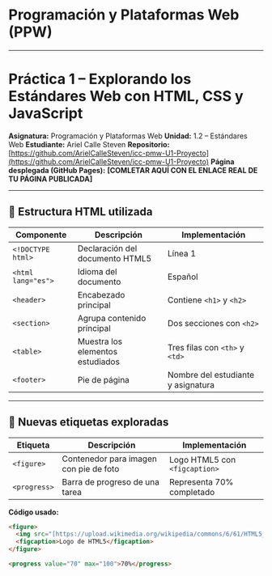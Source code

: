 # Programación y Plataformas Web (PPW)

---

# Práctica 1 – Explorando los Estándares Web con HTML, CSS y JavaScript

**Asignatura:** Programación y Plataformas Web
**Unidad:** 1.2 – Estándares Web
**Estudiante:** Ariel Calle Steven
**Repositorio:** [https://github.com/ArielCalleSteven/icc-pmw-U1-Proyecto](https://github.com/ArielCalleSteven/icc-pmw-U1-Proyecto)
**Página desplegada (GitHub Pages):** **[COMLETAR AQUÍ CON EL ENLACE REAL DE TU PÁGINA PUBLICADA]**

---

## 🧱 Estructura HTML utilizada

| Componente | Descripción | Implementación |
|-------------|--------------|----------------|
| `<!DOCTYPE html>` | Declaración del documento HTML5 | Línea 1 |
| `<html lang="es">` | Idioma del documento | Español |
| `<header>` | Encabezado principal | Contiene `<h1>` y `<h2>` |
| `<section>` | Agrupa contenido principal | Dos secciones con `<h2>` |
| `<table>` | Muestra los elementos estudiados | Tres filas con `<th>` y `<td>` |
| `<footer>` | Pie de página | Nombre del estudiante y asignatura |

---

## 🧩 Nuevas etiquetas exploradas

| Etiqueta | Descripción | Implementación |
|-----------|--------------|----------------|
| `<figure>` | Contenedor para imagen con pie de foto | Logo HTML5 con `<figcaption>` |
| `<progress>` | Barra de progreso de una tarea | Representa 70% completado |

**Código usado:**
```html
<figure>
  <img src="[https://upload.wikimedia.org/wikipedia/commons/6/61/HTML5_logo_and_wordmark.svg](https://upload.wikimedia.org/wikipedia/commons/6/61/HTML5_logo_and_wordmark.svg)" alt="Logo HTML5" width="100">
  <figcaption>Logo de HTML5</figcaption>
</figure>

<progress value="70" max="100">70%</progress>
